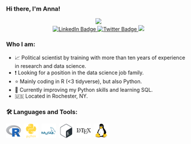 ### Hi there, I'm Anna!

<div id="header" align="center">
  <img src="https://giffiles.alphacoders.com/136/136399.gif" width="200"/>
</div>


<div id="badges" align="center">
  <a href="https://www.linkedin.com/in/annawalsdorff/">
    <img src="https://img.shields.io/badge/LinkedIn-blue?style=for-the-badge&logo=linkedin&logoColor=white" alt="LinkedIn Badge"/>
  </a>
  <a href="https://twitter.com/ffrodslaw">
    <img src="https://img.shields.io/badge/Twitter-blue?style=for-the-badge&logo=twitter&logoColor=white" alt="Twitter Badge"/>
  </a>
    <a href="mailto:anna.walsdorff@pm.me">
    <img src="https://img.shields.io/badge/ProtonMail-8B89CC?style=for-the-badge&logo=protonmail&logoColor=white"/>
  </a>
</div>


### Who I am:
- :chart_with_upwards_trend: Political scientist by training with more than ten years of experience in research and data science. 
- :heavy_exclamation_mark: Looking for a position in the data science job family.
- :star: Mainly coding in R (<3 tidyverse), but also Python.
- :school: Currently improving my Python skills and learning SQL.
- :us: Located in Rochester, NY.


### :hammer_and_wrench: Languages and Tools:
  <div>
    <img src="https://github.com/devicons/devicon/blob/master/icons/r/r-original.svg" title="R" alt="R" width="40" height="40"/>&nbsp;
    <img src="https://github.com/devicons/devicon/blob/master/icons/python/python-plain-wordmark.svg" title="Python" alt="Python" width="40" height="40"/>&nbsp;
    <img src="https://github.com/devicons/devicon/blob/master/icons/mysql/mysql-plain-wordmark.svg" title="MySQL"  alt="MySQL" width="40" height="40"/>&nbsp;
     <img src="https://github.com/devicons/devicon/blob/master/icons/bash/bash-original.svg" title="Bash"  alt="Bash" width="40" height="40"/>&nbsp;
     <img src="https://github.com/devicons/devicon/blob/master/icons/latex/latex-original.svg" title="LaTeX"  alt="LaTeX" width="40" height="40"/>&nbsp;
     <img src="https://github.com/devicons/devicon/blob/master/icons/linux/linux-original.svg" title="Linux"  alt="Linux" width="40" height="40"/>&nbsp;

  </div>

